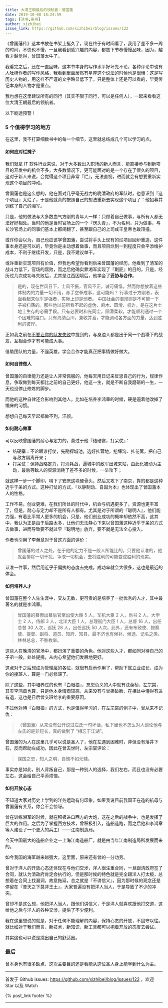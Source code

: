```yaml
---
title: 大清王朝最后的领航者：曾国藩
date: 2019-10-08 18:24:59
tags: [读书,鉴书]
author: xizhibei
issue_link: https://github.com/xizhibei/blog/issues/122
---
```

<!-- en_title: the-biography-of-zengguofan -->

《曾国藩传》这本书放在书架上挺久了，现在终于有时间看了，我用了差不多一周的时间，不快也不慢，一旦我看到感兴趣的内容，都放下节奏慢慢品味，因为，越看才越觉得，曾国藩太牛了。

我看完之后，还在一直回味，这本书本身的写作水平好坏先不论，各种评论中也有人吐槽作者的写作风格，我看到里面居然有星座这个说法的时候也是很懵：这是写历史人物的，用这样不严谨的文字略显低下了。只是整体上还是可以看的，毕竟传记本身的人物才是重点。

我也想在这里建议所有的同行（其实不限于同行，可以是任何人），一起来看看这位大清王朝最后的领航者。

以下剧透预警！

### 5 个值得学习的地方

在这里，我不打算细数书中的每一个细节，这里就总结成几个可以学习的点。

#### 如何应对烂摊子

我们就拿 IT 软件行业来说，对于大多数出入职场的新人而言，能直接参与到新项目的开发中的机会不多，大多数情况下，更可能面对的是一个存在了很久的项目，这对于新人来说，会觉得这个项目非常『烂』，无法直视，进而就会有想要重新实现这个项目的冲动。

曾国藩也是这么想的，他在面对几乎毫无战力的晚清政府的军队时，也意识到『这个项目』太烂了，于是他就真的按照自己的想法重新去实现这个项目了：他招募并训练了自己的湘军。

只是，他的做法与大多数血气方刚的青年人一样：只顾着自己做事，与所有人都无法好好相处。当时的他是当时官场上的一个『愣头青』，不为名利，只为做事，与长沙官场上的同事们基本上都闹翻了，甚至跟自己的上司咸丰皇帝也敢顶撞。

或许你会以为，自己也应该学曾国藩，尝试将手头上现有的烂项目回炉重造，这件事本身还是可以的，毕竟你是主动想着做事，而且项目烂到一到程度只会平添维护成本，不利于继续开发，只是，我不建议单干。

或许重新实现项目有价值，但我也希望你看到后来曾国藩的经历，他看到了清军的战斗力低下，官场的腐败，而之后他确实靠湘军实现了『剿匪』的目的，只是，经历过几次成功与失败后，尤其是江西困境后，他学会了**妥协与合作**。

> 是的，现在世风日下，士风不振，官风不正，诚可痛惜。然而你想放着这些体制内的力量一切不用，赤手空拳成事，这可能吗？
> 行事过于方刚者，表面看起来似乎是强者，实际上却是弱者。
> 中国社会的潜规则是不可能一下子被扫荡的。那些他以前所看不起的虚伪、麻木、圆滑、机诈，是在这片土地上生存的必需手段。只有必要时和光同尘，圆滑柔软，才能顺利通过一个个困难的隘口。只有海纳百川，兼收并蓄，才能调动各方面的力量，达到胜利的彼岸。

正如我之前在[不要让你的队友失败](https://github.com/xizhibei/blog/issues/87)中提到的，与身边人都是出于同一个战壕下的战友，互相合作才有可能成大事。

借助团队的力量，不逞英雄，学会合作才能真正把事情做好做大。

#### 如何自律做人

曾国藩的自律能力还是让人非常佩服的，他每天用日记来反思自己的行为，规律作息，争取做到每天都比之前的自己更好，他这一生，就是不断自我磨砺的一生，一天也没停止修炼的脚步。

而他的这种自律还会影响到其他人，比如在培养李鸿章的时候，硬是逼着他改掉了懒床的习惯。

想想自己每天早起都做不到，汗颜。

#### 如何耐心做事

可以反映曾国藩的耐心与定力的，莫过于他『结硬寨，打呆仗』：

-   结硬寨：不论跟谁打仗，先勘探城池，选好扎营地，挖壕沟、扎花篱，把自己与敌方隔离开来；
-   打呆仗：保持战略定力，打消耗战，逼城中的敌军出城来站，由此化被动为主动，最后等敌人的资源消耗了差不多的时候，一举攻下；

就这样一步一个脚印，啃下了安庆这块硬骨头，然后又攻下了南京，靠的都是这种近乎于呆的方式。这种打仗的方式，『以静制动、自固为本』也体现出了曾国藩本人的性格。

工作不易，创业更难，在我们所处的时代中，机会与机遇更多了，资源也更丰富了，但是，耐心与定力却不是所有人都有。尤其是对于所谓的『聪明人』，他们能力强，有着比平常人更多的机会，只是，他们创业成功的概率却依然不高，这其中，我认为正是由于后路太多，让他们无法静心下来以曾国藩这种近乎于呆的方式去做事，进而导致要不就过早『聪明地』放弃，要不就是无法全心投入。

作者也引用了李瀚章对于曾这方面的评价：

> 曾国藩的过人之处，在于他的定力不是一般人所能比的。只要他认准的，他就会排除一切干扰，争取一切机会，去将胜利的可能变成胜利的现实。

认准一件事，然后用近乎于偏执的态度去完成，成功率就会大很多，这也是最近的体会。

#### 如何培养人才

曾国藩在整个人生生涯中，交友无数，更可贵的是培养了一批优秀的人才，其中最著名的就是李鸿章。

> 曾国藩的幕僚出幕后官至出使大臣 5 人，军机大臣 2 人，尚书 2 人，大学士 2 人，侍郎 3 人，北洋大臣 1 人，总理衙门大臣 1 人，总督 16 人，出任总督 30 人次，巡抚 28 人，出任巡抚 50 人次。此外，还有布政使、按察使、提督、副将、道员、知府、知县，最不济也有候补、候选、记名之类。林林总总，不胜枚举。

这些人在晚清的官场中，都扮演了重要的角色。他对这些人才，都如同对待自己的子弟一般，处处提携，从内心希望他们发展地更好。

这点对于之后想成为管理层的各位，就很有启示作用了，帮助下属立业成长，成为你的接班人，算是一门必修课了。

除了这些，其中培养过的也有『白眼狼』，忘恩负义的人中就有沈葆桢、左宗棠，其实李鸿章也算，只是他本身情商较高，从来没有与曾撕破脸，在相处中懂得有进有退，这也是日后曾交班给李的重要原因。

不过他对待『白眼狼』的方式，也是值得学习的，在左宗棠的例子中，曾从来不记仇：

> （曾国藩）从来没有公开说过左氏一句坏话，私下里也不怎么对人谈论他与左氏的是非短长，真的做到了 “相忘于江湖”。

曾国藩的为人在这里几乎可以说是圣人了，他在左遇到困难时，非但没有落井下石，反而帮助左成功，因此在曾去世时，左宗棠评论：

> 谋国之忠，知人之明，自愧不如元辅。

事实亦是如此，别人背叛自己，那是一种别人的选择，我们左右，而且也没有必要左右，这会给自己平添烦恼。

#### 如何开放心态

不知道大家对历史上学到的洋务运动有何印象，如果我说目前我国正在造的航母与曾国藩有关系，你会不会惊讶。

曾在训练湘军的时候，就在积极进口西方的大炮，这在之后的战争中，也是发挥了巨大的作用。之后为了掌握西方技术，曾积极引入，造船造跑，而之后他和李鸿章等人建设了一个更大的兵工厂——江南制造局。

今天中国最大的造船企业之一上海江南造船厂，就是由当年江南制造局所发展而来的。

如今我国的海军越来越强大，这里面，原来还有曾的一分功劳。

曾对于洋人的开放心态还体现在与他们交涉，洋人很注重合同，一旦跟清政府签了合同，就认为清政府肯定会执行的，但是那时候的特色就是完全跟洋人打太极，总想着在合同上找漏洞，故意拖延，总之就是『不讲信义』，因为那时候的观念还是停留在『普天之下莫非王土』，大家普遍没有把洋人当人，于是导致了不少的冲突。

曾却不是这么想，他把洋人当人，跟他们讲信义，于是洋人就喜欢跟他打交道，这给他之后与洋人的各种交涉，提供了不少便利。

我在这里想说的就是，对于任何不能理解的内容，保持心态的开放，不固守以往。就比如对于我们而言，新技术，新知识，新工具都可以抱着开放的态度去尝试。

其实这也可以说是跳出自己的舒适圈。

### 最后

曾本身也有很多缺点，这次主要目的还是看能从这位圣人身上能学到什么为主。


***
首发于 Github issues: https://github.com/xizhibei/blog/issues/122 ，欢迎 Star 以及 Watch

{% post_link footer %}
***